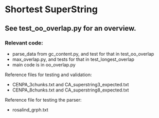 # Shortest SuperString

## See test_oo_overlap.py for an overview.

### Relevant code:

- parse_data from gc_content.py, and test for that in test_oo_overlap
- max_overlap.py, and tests for that in test_longest_overlap
- main code is in oo_overlap.py

Reference files for testing and validation:

- CENPA_3chunks.txt and CA_superstring3_expected.txt
- CENPA_8chunks.txt and CA_superstring8_expected.txt

Reference file for testing the parser:

- rosalind_grph.txt


